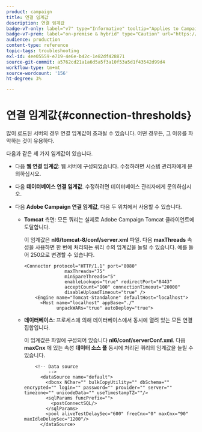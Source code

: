 ```yaml
---
product: campaign
title: 연결 임계값
description: 연결 임계값
badge-v7-only: label="v7" type="Informative" tooltip="Applies to Campaign Classic v7 only"
badge-v7-prem: label="on-premise & hybrid" type="Caution" url="https://experienceleague.adobe.com/docs/campaign-classic/using/installing-campaign-classic/architecture-and-hosting-models/hosting-models-lp/hosting-models.html?lang=en" tooltip="Applies to on-premise and hybrid deployments only"
audience: production
content-type: reference
topic-tags: troubleshooting
exl-id: 4ee05559-e719-4e6e-b42c-1e82df428871
source-git-commit: a5762cd21a1a6d5a5f3a10f53a5d1f43542d99d4
workflow-type: tm+mt
source-wordcount: '156'
ht-degree: 3%

---
```


# 연결 임계값{#connection-thresholds}



많이 로드된 서버의 경우 연결 임계값이 초과될 수 있습니다. 어떤 경우든, 그 이유를 파악하는 것이 유용하다.

다음과 같은 세 가지 임계값이 있습니다.

* 다음 **웹 연결 임계값**: 웹 서버에 구성되었습니다. 수정하려면 시스템 관리자에게 문의하십시오.

* 다음 **데이터베이스 연결 임계값**. 수정하려면 데이터베이스 관리자에게 문의하십시오.

* 다음 **Adobe Campaign 연결 임계값**, 다음 두 위치에서 사용할 수 있습니다.

   * **Tomcat** 측면: 모든 쿼리는 실제로 Adobe Campaign Tomcat 클라이언트에 도달합니다.

      이 임계값은 **nl6/tomcat-8/conf/server.xml** 파일. 다음 **maxThreads** 속성을 사용하면 한 번에 처리되는 쿼리 수의 임계값을 늘릴 수 있습니다. 예를 들어 250으로 변경할 수 있습니다.

      ```
      <Connector protocol="HTTP/1.1" port="8080"
                     maxThreads="75"
                     minSpareThreads="5"
                     enableLookups="true" redirectPort="8443"
                     acceptCount="100" connectionTimeout="20000"
                     disableUploadTimeout="true" />
          <Engine name="Tomcat-Standalone" defaultHost="localhost">
            <Host name="localhost" appBase="./"
                  unpackWARs="true" autoDeploy="true">
      ```

   * **데이터베이스**: 프로세스에 의해 데이터베이스에서 동시에 열려 있는 모든 연결 집합입니다.

      이 임계값은 파일에 구성되어 있습니다 **nl6/conf/serverConf.xml**. 다음 **maxCnx** 에 있는 속성 **데이터 소스 풀** 동시에 처리된 쿼리의 임계값을 늘릴 수 있습니다.

      ```
          <!-- Data source
               -->
            <dataSource name="default">
              <dbcnx NChar="" bulkCopyUtility="" dbSchema="" encrypted="" login="" password="" provider="" server="" timezone="" unicodeData="" useTimestampTZ=""/>
              <sqlParams funcPrefix="">
                <postConnectSQL/>
              </sqlParams>
              <pool aliveTestDelaySec="600" freeCnx="0" maxCnx="90" maxIdleDelaySec="1200"/>
            </dataSource>
      ```
